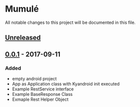 # Mumulé
All notable changes to this project will be documented in this file.

## [Unreleased]

## [0.0.1] - 2017-09-11
### Added
- empty android project
- App as Application class with Kyandroid init executed
- Example RestService interface
- Example BaseResponse Class
- Exmaple Rest Helper Object

[Unreleased]: https://github.com/rezkyatinnov/mumule/compare/0.0.1...develop
[0.0.1]: https://github.com/rezkyatinnov/kyandroid/releases/tag/0.0.1